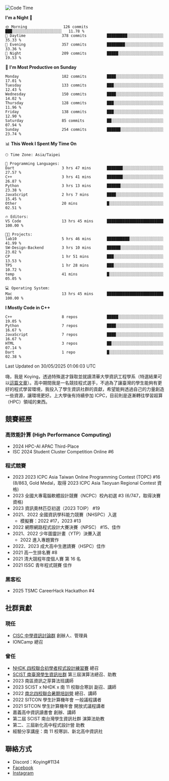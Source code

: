 <!--START_SECTION:waka-->
![Code Time](http://img.shields.io/badge/Code%20Time-1%2C481%20hrs%2042%20mins-blue)

**I'm a Night 🦉** 

```text
🌞 Morning                126 commits         ███░░░░░░░░░░░░░░░░░░░░░░   11.78 % 
🌆 Daytime                378 commits         █████████░░░░░░░░░░░░░░░░   35.33 % 
🌃 Evening                357 commits         ████████░░░░░░░░░░░░░░░░░   33.36 % 
🌙 Night                  209 commits         █████░░░░░░░░░░░░░░░░░░░░   19.53 % 
```
📅 **I'm Most Productive on Sunday** 

```text
Monday                   182 commits         ████░░░░░░░░░░░░░░░░░░░░░   17.01 % 
Tuesday                  133 commits         ███░░░░░░░░░░░░░░░░░░░░░░   12.43 % 
Wednesday                150 commits         ████░░░░░░░░░░░░░░░░░░░░░   14.02 % 
Thursday                 128 commits         ███░░░░░░░░░░░░░░░░░░░░░░   11.96 % 
Friday                   138 commits         ███░░░░░░░░░░░░░░░░░░░░░░   12.90 % 
Saturday                 85 commits          ██░░░░░░░░░░░░░░░░░░░░░░░   07.94 % 
Sunday                   254 commits         ██████░░░░░░░░░░░░░░░░░░░   23.74 % 
```


📊 **This Week I Spent My Time On** 

```text
🕑︎ Time Zone: Asia/Taipei

💬 Programming Languages: 
Dart                     3 hrs 47 mins       ███████░░░░░░░░░░░░░░░░░░   27.57 % 
C++                      3 hrs 41 mins       ███████░░░░░░░░░░░░░░░░░░   26.87 % 
Python                   3 hrs 13 mins       ██████░░░░░░░░░░░░░░░░░░░   23.38 % 
JavaScript               2 hrs 7 mins        ████░░░░░░░░░░░░░░░░░░░░░   15.45 % 
Other                    20 mins             █░░░░░░░░░░░░░░░░░░░░░░░░   02.51 % 

🔥 Editors: 
VS Code                  13 hrs 45 mins      █████████████████████████   100.00 % 

🐱‍💻 Projects: 
lab10                    5 hrs 46 mins       ██████████░░░░░░░░░░░░░░░   41.99 % 
SW-Design-Backend        3 hrs 10 mins       ██████░░░░░░░░░░░░░░░░░░░   23.02 % 
CP                       1 hr 51 mins        ███░░░░░░░░░░░░░░░░░░░░░░   13.53 % 
TPS                      1 hr 28 mins        ███░░░░░░░░░░░░░░░░░░░░░░   10.72 % 
temp                     41 mins             █░░░░░░░░░░░░░░░░░░░░░░░░   05.05 % 

💻 Operating System: 
Mac                      13 hrs 45 mins      █████████████████████████   100.00 % 
```

**I Mostly Code in C++** 

```text
C++                      8 repos             █████░░░░░░░░░░░░░░░░░░░░   19.05 % 
Python                   7 repos             ████░░░░░░░░░░░░░░░░░░░░░   16.67 % 
JavaScript               7 repos             ████░░░░░░░░░░░░░░░░░░░░░   16.67 % 
HTML                     3 repos             ██░░░░░░░░░░░░░░░░░░░░░░░   07.14 % 
Dart                     1 repo              █░░░░░░░░░░░░░░░░░░░░░░░░   02.38 % 
```




 Last Updated on 30/05/2025 01:06:03 UTC
<!--END_SECTION:waka-->


嗨，我是 Koying，透過特殊選才錄取並就讀清華大學資訊工程學系（特選結果可以[這篇文章](https://koyingtw.github.io/2022/10/31/%E7%89%B9%E9%81%B8%E5%BF%83%E5%BE%97/)）。高中期間我是一名競技程式選手，不過為了讓臺灣的學生能夠有更好的程式學習環境，我投入了學生資訊社群的貢獻，希望能夠透過自己的力量創造一些資源，讓環境更好。上大學後有持續參加 ICPC，目前則是逐漸轉往學習超算（HPC）領域的東西。

## 競賽經歷
### 高效能計算 (High Performance Computing)
- 2024 HPC-AI APAC Third-Place
- ISC 2024 Student Cluster Competition Online #6

### 程式競賽
- 2023 2023 ICPC Asia Taiwan Online Programming Contest (TOPC) #16 (8/863, Gold Medal，取得 2023 ICPC Asia Taoyuan Regional Contest 資格)
- 2023 全國大專電腦軟體設計競賽（NCPC）校內初選 #3 (6/747，取得決賽資格)
- 2023 資訊奧林匹亞初選（2023 TOIP） #19
- 2021、2022 全國資訊學科能力競賽（NHSPC）入選
    - 模擬賽：2022 #17，2023 #13
- 2022 網際網路程式設計大賽決賽（NPSC） #15、佳作
- 2021、2022 少年圖靈計畫（YTP）決賽入選
    - 2022 進入專題實作
- 2022、2023 成大高中生邀請賽（HSPC）佳作
- 2021 高一生排名賽 #8
- 2021 清大競程年度個人賽 第 16 名
- 2021 ISSC 青年程式競賽 佳作

### 黑客松
- 2025 TSMC CareerHack Hackathon #4

## 社群貢獻
### 現任
- [CISC 中學資訊討論群](https://discord.gg/mc9CgJvjZz) 創辦人、管理員
- IONCamp 總召

### 曾任
- [NHDK 四校聯合初學者程式設計練習賽](https://www.facebook.com/profile.php?id=100064076583372) 總召
- [SCIST 南臺灣學生資訊社群](https://www.facebook.com/scist.tw) 第三屆演算法總召、助教
- 2023 南區資訊之芽算法班講師
- 2023 SCIST x NHDK x 南 11 校聯合寒訓 副召、講師
- 2022 [南北四校聯合暑期培訓營](https://github.com/HHSH-CYSH-WGSH-HSNU-Summer-Camp/) 總召、講師
- 2022 SITCON 學生計算機年會 一般議程講者
- 2021 SITCON 學生計算機年會 開放式議程講者
- 嘉義高中資訊讀書會 創辦、講師
- 第二屆 SCIST 南台灣學生資訊社群 演算法助教
- 第二、三屆新化高中程式設計營 助教
- 經驗分享講座：南 11 校寒訓、新北高中資訊社

## 聯絡方式
- Discord：Koying#1134
- [Facebook](https://www.facebook.com/profile.php?id=100015800760577)
- [Instagram](https://www.instagram.com/cisc._.koying/)
